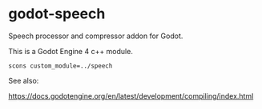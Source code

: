 # godot-speech

Speech processor and compressor addon for Godot.

This is a Godot Engine 4 c++ module.

```
scons custom_module=../speech
```

See also:

https://docs.godotengine.org/en/latest/development/compiling/index.html
